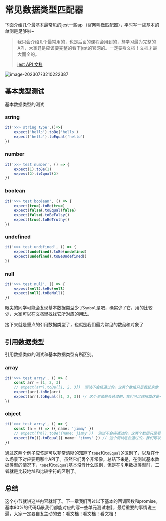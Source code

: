 # 常见数据类型匹配器

下面介绍几个最基本最常见的jest一些api（官网叫做匹配器），平时写一些基本的单测是足够啦~

> 我只会介绍几个最常用的，也是后面的课程会用到的，想学习最为完整的API，大家还是应该要完整的看下jest的官网的。一定要看文档！文档才最大而全的。
>
> [jest API 文档](https://jestjs.io/zh-Hans/docs/using-matchers)

![image-20230723210222387](https://image.jimmyxuexue.top/img/202307232102735.png)

## 基本类型测试

基本数据类型的测试

### string

```ts
it('>>> string type',()=>{
    expect('hello').toBe('hello')
    expect('hello').toEqual('hello')
})
```

### number

```ts
it('>>> test number', () => {
	expect(1).toBe(1)
	expect(2).toEqual(2)
})
```

### boolean

```ts
it('>>> test boolean', () => {
	expect(true).toBe(true)
	expect(false).toEqual(false)
	expect(false).toBeFalsy()
	expect(true).toBeTruthy()
})
```

### undefined

```ts
it('>>> test undefined', () => {
	expect(undefined).toBe(undefined)
	expect(undefined).toBeUndefined()
})
```

### null

```ts
it('>>> test null', () => {
	expect(null).toBe(null)
	expect(null).toBeNull()
})
```

眼尖的同学可能会发现基本数据类型少了`Symbol`是吧，确实少了它，用的比较少，大家可以在文档里找找它所对应的用法。

接下来就是重点的引用数据类型了，也就是我们最为常见的数组和对象了

## 引用数据类型

引用数据类似的测试和基本数据类型有所区别。

### array

```ts
it('>>> test array', () => {
	const arr = [1, 2, 3]
	// expect(arr).toBe([1, 2, 3])  测试不会痛通过的，这两个数组只是看起来像 但是他们引用的地址并不是同一个
	expect(arr).toBe(arr)
	expect(arr).toEqual([1, 2, 3]) // 这个测试是会通过的，我们可以理解成这是一定 字符比较 ，toEqual比较的并非是地址比较
})
```

### object

```ts
it('>>> test array', () => {
	const fn = () => ({ name: 'jimmy' })
	// expect(fn()).toBe({name:'jimmy'})  测试不会痛通过的，这两个数组只是看起来像 但是他们引用的地址并不是同一个
	expect(fn()).toEqual({ name: 'jimmy' }) // 这个测试是会通过的，我们可以理解成这是一定 字符比较 ，toEqual比较的并非是地址比较
})
```

通过这两个例子应该是可以非常清晰的知道了`toBe`和`toEqual`的区别了，以及在什么场景下对应要用哪个API了。虽然它们两个非常像。总结下来是，在测试基本数据类型的情况下，`toBe`和`toEqual`基本没有什么区别，但是在引用数据类型时，二者就是比较地址和比较字符的区别了。

## 总结

这个小节就讲这些内容就好了。下一章我们再过以下基本的回调函数和promise，基本80%的代码场景我们都能对应的写一些单元测试啦🤭，最后重要的事情说三遍，大家一定要自发主动的去：看文档！看文档！看文档！